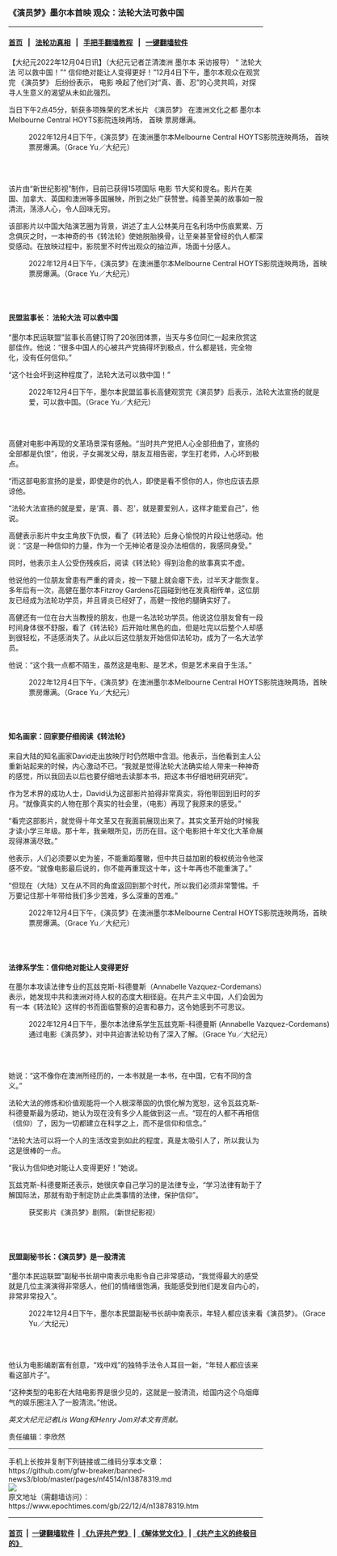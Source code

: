 ### 《演员梦》墨尔本首映 观众：法轮大法可救中国
------------------------

#### [首页](https://github.com/gfw-breaker/banned-news3/blob/master/README.md) &nbsp;&nbsp;|&nbsp;&nbsp; [法轮功真相](https://github.com/begood0513/basic/blob/master/README.md)  &nbsp;&nbsp;|&nbsp;&nbsp; [手把手翻墙教程](https://github.com/gfw-breaker/guides/wiki)  &nbsp;&nbsp;|&nbsp;&nbsp; [一键翻墙软件](https://github.com/gfw-breaker/nogfw/blob/master/README.md)  



<div><p>
 【大纪元2022年12月04日讯】（大纪元记者芷清澳洲
 <ok href="https://www.epochtimes.com/gb/tag/%E5%A2%A8%E5%B0%94%E6%9C%AC.html">
  墨尔本
 </ok>
 采访报导） “
 <ok href="https://www.epochtimes.com/gb/tag/%E6%B3%95%E8%BD%AE%E5%A4%A7%E6%B3%95.html">
  法轮大法
 </ok>
 可以救中国！”“ 信仰绝对能让人变得更好！”12月4日下午，墨尔本观众在观赏完
 <ok href="https://www.epochtimes.com/gb/tag/%E3%80%8A%E6%BC%94%E5%91%98%E6%A2%A6%E3%80%8B.html">
  《演员梦》
 </ok>
 后纷纷表示，
 <ok href="https://www.epochtimes.com/gb/tag/%E7%94%B5%E5%BD%B1.html">
  电影
 </ok>
 唤起了他们对“真、善、忍”的心灵共鸣，对探寻人生意义的渴望从未如此强烈。
</p>
<p>
 当日下午2点45分，斩获多项殊荣的艺术长片
 <ok href="https://www.epochtimes.com/gb/tag/%E3%80%8A%E6%BC%94%E5%91%98%E6%A2%A6%E3%80%8B.html">
  《演员梦》
 </ok>
 在澳洲文化之都
 <ok href="https://www.epochtimes.com/gb/tag/%E5%A2%A8%E5%B0%94%E6%9C%AC.html">
  墨尔本
 </ok>
 Melbourne Central HOYTS影院连映两场，
 <ok href="https://www.epochtimes.com/gb/tag/%E9%A6%96%E6%98%A0.html">
  首映
 </ok>
 票房爆满。
</p>
<figure aria-describedby="caption-attachment-13878334" class="wp-caption aligncenter" id="attachment_13878334" style="width: 600px">
 <ok href="https://i.epochtimes.com/assets/uploads/2022/12/id13878334-0Y1A0408.jpg" target="_blank">
  <img alt="" class="size-large wp-image-13878334" src="https://i.epochtimes.com/assets/uploads/2022/12/id13878334-0Y1A0408-600x400.jpg"/>
 </ok>
 <br/><figcaption class="wp-caption-text" id="caption-attachment-13878334">
  2022年12月4日下午，《演员梦》在澳洲墨尔本Melbourne Central HOYTS影院连映两场，
  <ok href="https://www.epochtimes.com/gb/tag/%E9%A6%96%E6%98%A0.html">
   首映
  </ok>
  票房爆满。（Grace Yu／大纪元）
 </figcaption><br/>
</figure><br/>
<p>
 该片由“新世纪影视”制作，目前已获得15项国际
 <ok href="https://www.epochtimes.com/gb/tag/%E7%94%B5%E5%BD%B1.html">
  电影
 </ok>
 节大奖和提名。影片在美国、加拿大、英国和澳洲等多国展映，所到之处广获赞誉。纯善至美的故事如一股清流，荡涤人心，令人回味无穷。
</p>
<p>
 该部影片以中国大陆演艺圈为背景，讲述了主人公林美月在名利场中伤痕累累、万念俱灰之时，一本神奇的书《转法轮》使她脱胎换骨，让至亲甚至曾经的仇人都深受感动。在放映过程中，影院里不时传出观众的抽泣声，场面十分感人。
</p>
<figure aria-describedby="caption-attachment-13878335" class="wp-caption aligncenter" id="attachment_13878335" style="width: 600px">
 <ok href="https://i.epochtimes.com/assets/uploads/2022/12/id13878335-0Y1A0424.jpg" target="_blank">
  <img alt="" class="size-large wp-image-13878335" src="https://i.epochtimes.com/assets/uploads/2022/12/id13878335-0Y1A0424-600x400.jpg"/>
 </ok>
 <br/><figcaption class="wp-caption-text" id="caption-attachment-13878335">
  2022年12月4日下午，《演员梦》在澳洲墨尔本Melbourne Central HOYTS影院连映两场，首映票房爆满。（Grace Yu／大纪元）
 </figcaption><br/>
</figure><br/>
<h4>
 民盟监事长：
 <ok href="https://www.epochtimes.com/gb/tag/%E6%B3%95%E8%BD%AE%E5%A4%A7%E6%B3%95.html">
  法轮大法
 </ok>
 可以救中国
</h4>
<p>
 “墨尔本民运联盟”监事长高健订购了20张团体票，当天与多位同仁一起来欣赏这部佳作。他说：“很多中国人的心被共产党搞得坏到极点，什么都是钱，完全物化，没有任何信仰。”
</p>
<p>
 “这个社会坏到这种程度了，法轮大法可以救中国！”
</p>
<figure aria-describedby="caption-attachment-13878338" class="wp-caption aligncenter" id="attachment_13878338" style="width: 600px">
 <ok href="https://i.epochtimes.com/assets/uploads/2022/12/id13878338-0Y1A0430.jpg" target="_blank">
  <img alt="" class="size-large wp-image-13878338" src="https://i.epochtimes.com/assets/uploads/2022/12/id13878338-0Y1A0430-600x400.jpg"/>
 </ok>
 <br/><figcaption class="wp-caption-text" id="caption-attachment-13878338">
  2022年12月4日下午，墨尔本民盟监事长高健观赏完《演员梦》后表示，法轮大法宣扬的就是爱，可以救中国。（Grace Yu／大纪元）
 </figcaption><br/>
</figure><br/>
<p>
 高健对电影中再现的文革场景深有感触。“当时共产党把人心全部扭曲了，宣扬的全部都是仇恨”，他说，子女揭发父母，朋友互相告密，学生打老师，人心坏到极点。
</p>
<p>
 “而这部电影宣扬的是爱，即使是你的仇人，即使是看不惯你的人，你也应该去原谅他。
</p>
<p>
 “法轮大法宣扬的就是爱，是‘真、善、忍’，就是要爱别人，这样才能爱自己”，他说。
</p>
<p>
 高健表示影片中女主角放下仇恨，看了《转法轮》后身心愉悦的片段让他感动。他说：“这是一种信仰的力量，作为一个无神论者是没办法相信的，我感同身受。”
</p>
<p>
 同时，他表示主人公受伤残疾后，阅读《转法轮》得到治愈的故事真实不虚。
</p>
<p>
 他说他的一位朋友曾患有严重的肾炎，按一下腿上就会瘪下去，过半天才能恢复。多年后有一次，高健在墨尔本Fitzroy Gardens花园碰到他在发真相传单，这位朋友已经成为法轮功学员，并且肾炎已经好了，高健一按他的腿确实好了。
</p>
<p>
 高健还有一位在台大当教授的朋友，也是一名法轮功学员。他说这位朋友曾有一段时间身体很不舒服，看了《转法轮》后开始吐黑色的血，但是吐完以后整个人却感到很轻松，不适感消失了。从此以后这位朋友开始信仰法轮功，成为了一名大法学员。
</p>
<p>
 他说：“这个我一点都不陌生，虽然这是电影、是艺术，但是艺术来自于生活。”
</p>
<figure aria-describedby="caption-attachment-13878349" class="wp-caption aligncenter" id="attachment_13878349" style="width: 600px">
 <ok href="https://i.epochtimes.com/assets/uploads/2022/12/id13878349-0Y1A0412.jpg" target="_blank">
  <img alt="" class="size-large wp-image-13878349" src="https://i.epochtimes.com/assets/uploads/2022/12/id13878349-0Y1A0412-600x400.jpg"/>
 </ok>
 <br/><figcaption class="wp-caption-text" id="caption-attachment-13878349">
  2022年12月4日下午，《演员梦》在澳洲墨尔本Melbourne Central HOYTS影院连映两场，首映票房爆满。（Grace Yu／大纪元）
 </figcaption><br/>
</figure><br/>
<h4>
 知名画家：回家要仔细阅读《转法轮》
</h4>
<p>
 来自大陆的知名画家David走出放映厅时仍然眼中含泪。他表示，当他看到主人公重新站起来的时候，内心激动不已。“我就是觉得法轮大法确实给人带来一种神奇的感觉，所以我回去以后也要仔细地去读那本书，把这本书仔细地研究研究”。
</p>
<p>
 作为艺术界的成功人士，David认为这部影片拍得非常真实，将他带回到旧时的岁月。“就像真实的人物在那个真实的社会里，（电影）再现了我原来的感受。”
</p>
<p>
 “看完这部影片，就觉得十年文革又在我面前展现出来了。其实文革开始的时候我才读小学三年级。那十年，我亲眼所见，历历在目。这个电影把十年文化大革命展现得淋漓尽致。”
</p>
<p>
 他表示，人们必须要以史为鉴，不能重蹈覆辙，但中共日益加剧的极权统治令他深感不安。“就像电影最后说的，你不能再重现这十年，这十年再也不能重演了。”
</p>
<p>
 “但现在（大陆）又在从不同的角度返回到那个时代，所以我们必须非常警惕。千万要记住那十年带给我们多少苦难，多么深重的苦难。”
</p>
<figure aria-describedby="caption-attachment-13878348" class="wp-caption aligncenter" id="attachment_13878348" style="width: 600px">
 <ok href="https://i.epochtimes.com/assets/uploads/2022/12/id13878348-0Y1A0418.jpg" target="_blank">
  <img alt="" class="size-large wp-image-13878348" src="https://i.epochtimes.com/assets/uploads/2022/12/id13878348-0Y1A0418-600x400.jpg"/>
 </ok>
 <br/><figcaption class="wp-caption-text" id="caption-attachment-13878348">
  2022年12月4日下午，《演员梦》在澳洲墨尔本Melbourne Central HOYTS影院连映两场，首映票房爆满。（Grace Yu／大纪元）
 </figcaption><br/>
</figure><br/>
<h4>
 法律系学生：信仰绝对能让人变得更好
</h4>
<p>
 在墨尔本攻读法律专业的瓦兹克斯-科德曼斯（Annabelle Vazquez-Cordemans）表示，她发现中共和澳洲对待人权的态度大相径庭。在共产主义中国，人们会因为有一本《转法轮》这样的书而面临警察的迫害和暴力，这令她感到不可思议。
</p>
<figure aria-describedby="caption-attachment-13878336" class="wp-caption aligncenter" id="attachment_13878336" style="width: 600px">
 <ok href="https://i.epochtimes.com/assets/uploads/2022/12/id13878336-0Y1A0428.jpg" target="_blank">
  <img alt="" class="size-large wp-image-13878336" src="https://i.epochtimes.com/assets/uploads/2022/12/id13878336-0Y1A0428-600x400.jpg"/>
 </ok>
 <br/><figcaption class="wp-caption-text" id="caption-attachment-13878336">
  2022年12月4日下午，墨尔本法律系学生瓦兹克斯-科德曼斯 (Annabelle Vazquez-Cordemans)通过电影《演员梦》，对中共迫害法轮功有了深入了解。（Grace Yu／大纪元）
 </figcaption><br/>
</figure><br/>
<p>
 她说：“这不像你在澳洲所经历的，一本书就是一本书，在中国，它有不同的含义。”
</p>
<p>
 法轮大法的修炼和价值观能将一个人根深蒂固的仇恨化解为宽恕，这令瓦兹克斯-科德曼斯最为感动，她认为现在没有多少人能做到这一点。“现在的人都不再相信（信仰）了，因为一切都建立在科学之上，而不是信仰和信念。”
</p>
<p>
 “法轮大法可以将一个人的生活改变到如此的程度，真是太吸引人了，所以我认为这是很棒的一点。
</p>
<p>
 “我认为信仰绝对能让人变得更好！”她说。
</p>
<p>
 瓦兹克斯-科德曼斯还表示，她很庆幸自己学习的是法律专业，“学习法律有助于了解国际法，那就有助于制定防止此类事情的法律，保护信仰”。
</p>
<figure aria-describedby="caption-attachment-13878350" class="wp-caption aligncenter" id="attachment_13878350" style="width: 600px">
 <ok href="https://i.epochtimes.com/assets/uploads/2022/12/id13878350-834865dceaba3ff316a516858aa751d1.png" target="_blank">
  <img alt="" class="size-large wp-image-13878350" src="https://i.epochtimes.com/assets/uploads/2022/12/id13878350-834865dceaba3ff316a516858aa751d1-600x427.png"/>
 </ok>
 <br/><figcaption class="wp-caption-text" id="caption-attachment-13878350">
  获奖影片《演员梦》剧照。（新世纪影视）
 </figcaption><br/>
</figure><br/>
<h4>
 民盟副秘书长：《演员梦》是一股清流
</h4>
<p>
 “墨尔本民运联盟”副秘书长胡中南表示电影令自己非常感动，“我觉得最大的感受就是几位主演演得非常感人，他们的情绪很饱满，我能感受到他们是发自内心的，非常非常投入”。
</p>
<figure aria-describedby="caption-attachment-13878339" class="wp-caption aligncenter" id="attachment_13878339" style="width: 600px">
 <ok href="https://i.epochtimes.com/assets/uploads/2022/12/id13878339-0Y1A0431.jpg" target="_blank">
  <img alt="" class="size-large wp-image-13878339" src="https://i.epochtimes.com/assets/uploads/2022/12/id13878339-0Y1A0431-600x400.jpg"/>
 </ok>
 <br/><figcaption class="wp-caption-text" id="caption-attachment-13878339">
  2022年12月4日下午，墨尔本民盟副秘书长胡中南表示，年轻人都应该来看《演员梦》。（Grace Yu／大纪元）
 </figcaption><br/>
</figure><br/>
<p>
 他认为电影编剧富有创意，“戏中戏”的独特手法令人耳目一新，“年轻人都应该来看这部片子”。
</p>
<p>
 “这种类型的电影在大陆电影界是很少见的，这就是一股清流，给国内这个乌烟瘴气的娱乐圈注入了一股清流。”他说。
</p>
<p>
 <em>
  英文大纪元记者Lis Wang和Henry Jom对本文有贡献。
 </em>
</p>
<p>
 责任编辑：李欣然
</p>
</div>
<hr/>
手机上长按并复制下列链接或二维码分享本文章：<br/>
https://github.com/gfw-breaker/banned-news3/blob/master/pages/nf4514/n13878319.md <br/>
<a href='https://github.com/gfw-breaker/banned-news3/blob/master/pages/nf4514/n13878319.md'><img src='https://github.com/gfw-breaker/banned-news3/blob/master/pages/nf4514/n13878319.md.png'/></a> <br/>
原文地址（需翻墙访问）：https://www.epochtimes.com/gb/22/12/4/n13878319.htm


------------------------
#### [首页](https://github.com/gfw-breaker/banned-news3/blob/master/README.md) &nbsp;|&nbsp; [一键翻墙软件](https://github.com/gfw-breaker/nogfw/blob/master/README.md) &nbsp;| [《九评共产党》](https://github.com/gfw-breaker/9ping.md/blob/master/README.md#九评之一评共产党是什么) | [《解体党文化》](https://github.com/gfw-breaker/jtdwh.md/blob/master/README.md) | [《共产主义的终极目的》](https://github.com/gfw-breaker/gczydzjmd.md/blob/master/README.md)


<img src='http://gfw-breaker.win/banned-news3/pages/nf4514/n13878319.md' width='0px' height='0px'/>